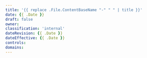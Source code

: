```yaml
---
title: '{{ replace .File.ContentBaseName "-" " " | title }}'
date: {{ .Date }}
draft: false
owner:
classification: 'internal'
dateRevision: {{ .Date }}
dateEffective: {{ .Date }}
controls:
domains:
---
```

